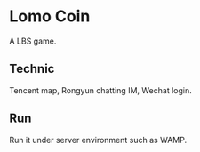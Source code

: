 # Lomo Coin

A LBS game.

## Technic

Tencent map, Rongyun chatting IM, Wechat login.

## Run

Run it under server environment such as WAMP.


